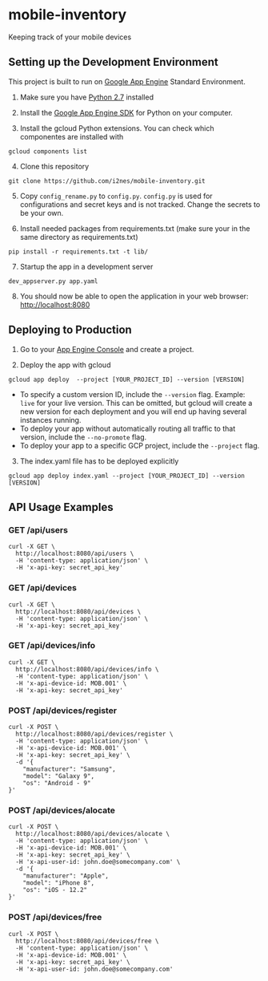 # mobile-inventory
Keeping track of your mobile devices

## Setting up the Development Environment

This project is built to run on [Google App Engine](http://appengine.google.com/) Standard Environment.

1. Make sure you have [Python 2.7](https://www.python.org/downloads/) installed

2. Install the [Google App Engine SDK](https://cloud.google.com/appengine/downloads) for Python on your computer.

3. Install the gcloud Python extensions. You can check which componentes are installed with
```
gcloud components list
```

4. Clone this repository
```
git clone https://github.com/i2nes/mobile-inventory.git
```

5. Copy ```config_rename.py``` to ```config.py```. ```config.py``` is used for configurations and secret keys and is not tracked. Change the secrets to be your own.

6. Install needed packages from requirements.txt (make sure your in the same directory as requirements.txt)
```
pip install -r requirements.txt -t lib/
```

7. Startup the app in a development server
```
dev_appserver.py app.yaml
```

8. You should now be able to open the application in your web browser: [http://localhost:8080](http://localhost:8080)

## Deploying to Production

1. Go to your [App Engine Console](https://console.cloud.google.com/appengine) and create a project.

2. Deploy the app with gcloud
```
gcloud app deploy  --project [YOUR_PROJECT_ID] --version [VERSION]
```
- To specify a custom version ID, include the ```--version``` flag. Example: ```live``` for your live version. This can be omitted, but gcloud will create a new version for each deployment and you will end up having several instances running.
- To deploy your app without automatically routing all traffic to that version, include the ```--no-promote``` flag.
- To deploy your app to a specific GCP project, include the ```--project``` flag.

3. The index.yaml file has to be deployed explicitly
```
gcloud app deploy index.yaml --project [YOUR_PROJECT_ID] --version [VERSION]
```

## API Usage Examples

### GET /api/users
```
curl -X GET \
  http://localhost:8080/api/users \
  -H 'content-type: application/json' \
  -H 'x-api-key: secret_api_key'
```

### GET /api/devices
```
curl -X GET \
  http://localhost:8080/api/devices \
  -H 'content-type: application/json' \
  -H 'x-api-key: secret_api_key'
```

### GET /api/devices/info
```
curl -X GET \
  http://localhost:8080/api/devices/info \
  -H 'content-type: application/json' \
  -H 'x-api-device-id: MOB.001' \
  -H 'x-api-key: secret_api_key'
```

### POST /api/devices/register
```
curl -X POST \
  http://localhost:8080/api/devices/register \
  -H 'content-type: application/json' \
  -H 'x-api-device-id: MOB.001' \
  -H 'x-api-key: secret_api_key' \
  -d '{
	"manufacturer": "Samsung",
	"model": "Galaxy 9",
	"os": "Android - 9"
}'
```

### POST /api/devices/alocate 
```
curl -X POST \
  http://localhost:8080/api/devices/alocate \
  -H 'content-type: application/json' \
  -H 'x-api-device-id: MOB.001' \
  -H 'x-api-key: secret_api_key' \
  -H 'x-api-user-id: john.doe@somecompany.com' \
  -d '{
	"manufacturer": "Apple",
	"model": "iPhone 8",
	"os": "iOS - 12.2"
}'
```
### POST /api/devices/free
```
curl -X POST \
  http://localhost:8080/api/devices/free \
  -H 'content-type: application/json' \
  -H 'x-api-device-id: MOB.001' \
  -H 'x-api-key: secret_api_key' \
  -H 'x-api-user-id: john.doe@somecompany.com'
```